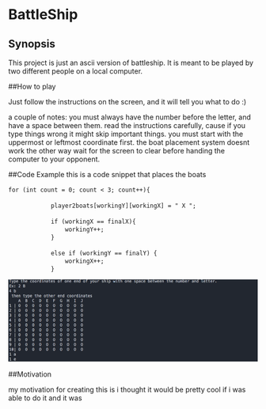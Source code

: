 # BattleShip

## Synopsis

This project is just an ascii version of battleship. It is meant to be played by two different people on a local computer.

##How to play

Just follow the instructions on the screen, and it will tell you what to do :)

a couple of notes: you must always have the number before the letter, and have a space between them.
read the instructions carefully, cause if you type things wrong it might skip important things.
you must start with the uppermost or leftmost coordinate first. the boat placement system doesnt work the other way
wait for the screen to clear before handing the computer to your opponent.

##Code Example
this is a code snippet that places the boats

	for (int count = 0; count < 3; count++){
				
				player2boats[workingY][workingX] = " X ";
				
				if (workingX == finalX){
					workingY++;
				}
				 
				else if (workingY == finalY) {
					workingX++;
				}
        
![placing the boats](Bloop.png)
	
##Motivation       

my motivation for creating this is i thought it would be pretty cool if i was able to do it and it was

